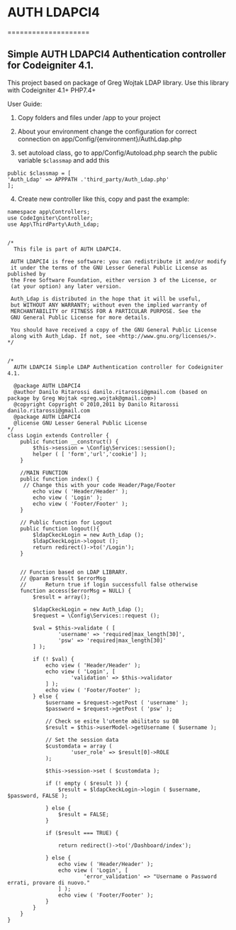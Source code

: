 # AUTH LDAPCI4
====================

Simple AUTH LDAPCI4 Authentication controller for Codeigniter 4.1.
---------------

This project based on package of Greg Wojtak LDAP library.
Use this library with Codeigniter 4.1+ PHP7.4+

User Guide: 
1. Copy folders and files under /app to your project

2. About your environment change the configuration for correct connection on app/Config/{environment}/AuthLdap.php

3. set autoload class, go to app/Config/Autoload.php 
	search the public variable ```$classmap``` and add this
```
public $classmap = [
'Auth_Ldap' => APPPATH .'third_party/Auth_Ldap.php'
];
```
4. Create new controller like this, copy and past the example:<br>

```<?php
namespace app\Controllers;
use CodeIgniter\Controller; 
use App\ThirdParty\Auth_Ldap;


/*
  This file is part of AUTH LDAPCI4.

 AUTH LDAPCI4 is free software: you can redistribute it and/or modify
 it under the terms of the GNU Lesser General Public License as published by
 the Free Software Foundation, either version 3 of the License, or
 (at your option) any later version.

 Auth_Ldap is distributed in the hope that it will be useful,
 but WITHOUT ANY WARRANTY; without even the implied warranty of
 MERCHANTABILITY or FITNESS FOR A PARTICULAR PURPOSE. See the
 GNU General Public License for more details.
 
 You should have received a copy of the GNU General Public License
 along with Auth_Ldap. If not, see <http://www.gnu.org/licenses/>. 
*/


/*
  AUTH LDAPCI4 Simple LDAP Authentication controller for Codeigniter 4.1.
 
  @package AUTH LDAPCI4
  @author Danilo Ritarossi danilo.ritarossi@gmail.com (based on package by Greg Wojtak <greg.wojtak@gmail.com>)
  @copyright Copyright © 2010,2011 by Danilo Ritarossi danilo.ritarossi@gmail.com
  @package AUTH LDAPCI4
  @license GNU Lesser General Public License
*/ 
class Login extends Controller { 	
	public function __construct() {		
		$this->session = \Config\Services::session();
		helper ( [ 'form','url','cookie'] );
	}
	
	//MAIN FUNCTION	 
	public function index() {	
	 // Change this with your code Header/Page/Footer	
		echo view ( 'Header/Header' );
		echo view ( 'Login' );
		echo view ( 'Footer/Footer' );
	}

	// Public function for Logout
	public function logout(){
		$ldapCkeckLogin = new Auth_Ldap ();
		$ldapCkeckLogin->logout ();
		return redirect()->to('/Login'); 
	}
	
	
	// Function based on LDAP LIBRARY.
	// @param $result $errorMsg
	//  	Return true if login successfull false otherwise
	function access($errorMsg = NULL) {
		$result = array();
	
		$ldapCkeckLogin = new Auth_Ldap ();
		$request = \Config\Services::request ();

		$val = $this->validate ( [ 
				'username' => 'required|max_length[30]',
				'psw' => 'required|max_length[30]'
		] );

		if (! $val) {
			echo view ( 'Header/Header' );
			echo view ( 'Login', [ 
					'validation' => $this->validator
			] );
			echo view ( 'Footer/Footer' );
		} else {
			$username = $request->getPost ( 'username' );
			$password = $request->getPost ( 'psw' );

			// Check se esite l'utente abilitato su DB
			$result = $this->userModel->getUsername ( $username );
			
			// Set the session data
			$customdata = array (
					'user_role' => $result[0]->ROLE
			);
			
			$this->session->set ( $customdata );			
			
			if (! empty ( $result )) {
				$result = $ldapCkeckLogin->login ( $username, $password, FALSE );				
				
			} else {
				$result = FALSE;
			}

			if ($result === TRUE) {				
				
				return redirect()->to('/Dashboard/index'); 
				
			} else {
				echo view ( 'Header/Header' );
				echo view ( 'Login', [ 
						'error_validation' => "Username o Password errati, provare di nuovo."
				] );
				echo view ( 'Footer/Footer' );
			}
		}		
	}	
}
```



